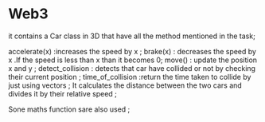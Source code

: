 # Web3
it contains a Car class in 3D that have all the method mentioned in the task;

accelerate(x) :increases the speed by x ;
brake(x) : decreases the speed by x .If the speed is less than x than it becomes 0;
move() : update the position x and y ;
detect_collision : detects that car have collided or not by checking their current position ;
time_of_collision :return the time taken to collide by just using vectors ; It calculates the distance between the two cars and divides it by their relative speed ;

Sone maths function sare also used ;

